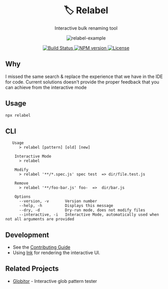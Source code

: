 <h1 align="center">🏷 Relabel</h1>
<p align="center">Interactive bulk renaming tool</p>
<p align="center">
  <img src="https://user-images.githubusercontent.com/11733036/110851019-2bc7b100-82b9-11eb-8e7f-43e23b52f568.gif" alt="relabel-example"/>
</p>
<p align="center">
  <a href="https://github.com/ranyitz/relabel/actions/workflows/node.js.yml">
   <img src="https://img.shields.io/github/workflow/status/ranyitz/relabel/Node.js%20CI?style=for-the-badge" alt="Build Status" />
  </a>
  <a aria-label="NPM version" href="https://www.npmjs.com/package/relabel">
    <img alt="NPM version" src="https://img.shields.io/npm/v/relabel.svg?style=for-the-badge">
  </a>
  <a aria-label="License" href="https://github.com/ranyitz/relabel/blob/master/LICENSE">
    <img alt="License" src="https://img.shields.io/npm/l/relabel.svg?style=for-the-badge">
  </a>
</p>

## Why
I missed the same search & replace the experience that we have in the IDE for code. Current solutions doesn't provide the proper feedback that you can achieve from the interactive mode

## Usage
```bash
npx relabel
```

## CLI
```
   Usage
      > relabel [pattern] [old] [new]

    Interactive Mode
      > relabel

    Modify
      > relabel '**/*.spec.js' spec test  => dir/file.test.js

    Remove
      > relabel '**/foo-bar.js' foo-  =>  dir/bar.js

    Options
      --version, -v       Version number
      --help, -h          Displays this message
      --dry, -d           Dry-run mode, does not modify files
      --interactive, -i   Interactive Mode, automatically used when not all arguments are provided
```

## Development

* See the [Contributing Guide](CONTRIBUTING.md)
* Using [Ink](https://github.com/vadimdemedes/ink) for rendering the interactive UI.

## Related Projects
* [Globitor](https://github.com/ranyitz/globitor) - Interactive glob pattern tester
